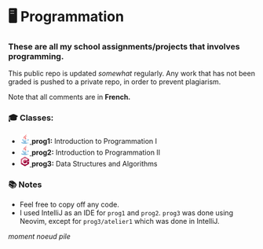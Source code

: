 <h1>🖥️ Programmation</h1>

<h3>These are all my school assignments/projects that involves programming.</h3>

This public repo is updated *somewhat* regularly. Any work that has not been graded is pushed to a private repo, in order to prevent plagiarism. 

Note that all comments are in **French.**

<h3 align="left">🎓 Classes:</h3>

- <a href="https://www.java.com" target="_blank" rel="noreferrer"> <img src="https://raw.githubusercontent.com/devicons/devicon/master/icons/java/java-original.svg" alt="java" width="20" height="20"/> </a> **prog1:** Introduction to Programmation I
- <a href="https://www.java.com" target="_blank" rel="noreferrer"> <img src="https://raw.githubusercontent.com/devicons/devicon/master/icons/java/java-original.svg" alt="java" width="20" height="20"/> </a> **prog2:** Introduction to Programmation II
- <a href="https://www.w3schools.com/cpp/" target="_blank" rel="noreferrer"> <img src="https://raw.githubusercontent.com/devicons/devicon/master/icons/cplusplus/cplusplus-original.svg" alt="cplusplus" width="20" height="20"/> </a> **prog3:** Data Structures and Algorithms

<h3 align="left">📚 Notes</h3>

- Feel free to copy off any code.
- I used IntelliJ as an IDE for `prog1` and `prog2`. `prog3` was done using Neovim, except for `prog3/atelier1` which was done in IntelliJ.


*moment noeud pile*
